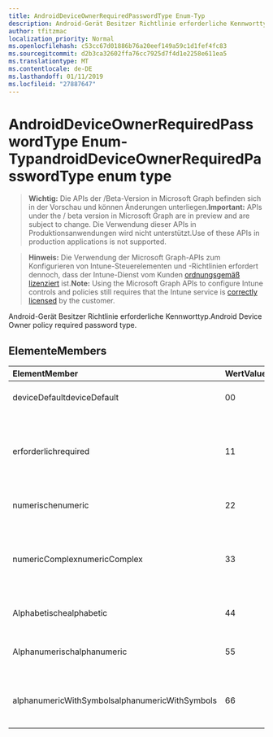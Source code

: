 ```yaml
---
title: AndroidDeviceOwnerRequiredPasswordType Enum-Typ
description: Android-Gerät Besitzer Richtlinie erforderliche Kennworttyp.
author: tfitzmac
localization_priority: Normal
ms.openlocfilehash: c53cc67d01886b76a20eef149a59c1d1fef4fc83
ms.sourcegitcommit: d2b3ca32602ffa76cc7925d7f4d1e2258e611ea5
ms.translationtype: MT
ms.contentlocale: de-DE
ms.lasthandoff: 01/11/2019
ms.locfileid: "27887647"
---
```

# <a name="androiddeviceownerrequiredpasswordtype-enum-type"></a><span data-ttu-id="5246c-103">AndroidDeviceOwnerRequiredPasswordType Enum-Typ</span><span class="sxs-lookup"><span data-stu-id="5246c-103">androidDeviceOwnerRequiredPasswordType enum type</span></span>

> <span data-ttu-id="5246c-104">**Wichtig:** Die APIs der /Beta-Version in Microsoft Graph befinden sich in der Vorschau und können Änderungen unterliegen.</span><span class="sxs-lookup"><span data-stu-id="5246c-104">**Important:** APIs under the / beta version in Microsoft Graph are in preview and are subject to change.</span></span> <span data-ttu-id="5246c-105">Die Verwendung dieser APIs in Produktionsanwendungen wird nicht unterstützt.</span><span class="sxs-lookup"><span data-stu-id="5246c-105">Use of these APIs in production applications is not supported.</span></span>

> <span data-ttu-id="5246c-106">**Hinweis:** Die Verwendung der Microsoft Graph-APIs zum Konfigurieren von Intune-Steuerelementen und -Richtlinien erfordert dennoch, dass der Intune-Dienst vom Kunden [ordnungsgemäß lizenziert](https://go.microsoft.com/fwlink/?linkid=839381) ist.</span><span class="sxs-lookup"><span data-stu-id="5246c-106">**Note:** Using the Microsoft Graph APIs to configure Intune controls and policies still requires that the Intune service is [correctly licensed](https://go.microsoft.com/fwlink/?linkid=839381) by the customer.</span></span>

<span data-ttu-id="5246c-107">Android-Gerät Besitzer Richtlinie erforderliche Kennworttyp.</span><span class="sxs-lookup"><span data-stu-id="5246c-107">Android Device Owner policy required password type.</span></span>
## <a name="members"></a><span data-ttu-id="5246c-108">Elemente</span><span class="sxs-lookup"><span data-stu-id="5246c-108">Members</span></span>
|<span data-ttu-id="5246c-109">Element</span><span class="sxs-lookup"><span data-stu-id="5246c-109">Member</span></span>|<span data-ttu-id="5246c-110">Wert</span><span class="sxs-lookup"><span data-stu-id="5246c-110">Value</span></span>|<span data-ttu-id="5246c-111">Beschreibung</span><span class="sxs-lookup"><span data-stu-id="5246c-111">Description</span></span>|
|:---|:---|:---|
|<span data-ttu-id="5246c-112">deviceDefault</span><span class="sxs-lookup"><span data-stu-id="5246c-112">deviceDefault</span></span>|<span data-ttu-id="5246c-113">0</span><span class="sxs-lookup"><span data-stu-id="5246c-113">0</span></span>|<span data-ttu-id="5246c-114">Gerät Standardwert, keine beabsichtigt.</span><span class="sxs-lookup"><span data-stu-id="5246c-114">Device default value, no intent.</span></span>|
|<span data-ttu-id="5246c-115">erforderlich</span><span class="sxs-lookup"><span data-stu-id="5246c-115">required</span></span>|<span data-ttu-id="5246c-116">1</span><span class="sxs-lookup"><span data-stu-id="5246c-116">1</span></span>|<span data-ttu-id="5246c-117">Es muss ein Kennwort festlegen, jedoch ohne Einschränkungen auf Typ.</span><span class="sxs-lookup"><span data-stu-id="5246c-117">There must be a password set, but there are no restrictions on type.</span></span>|
|<span data-ttu-id="5246c-118">numerische</span><span class="sxs-lookup"><span data-stu-id="5246c-118">numeric</span></span>|<span data-ttu-id="5246c-119">2</span><span class="sxs-lookup"><span data-stu-id="5246c-119">2</span></span>|<span data-ttu-id="5246c-120">AT mindestens numerische.</span><span class="sxs-lookup"><span data-stu-id="5246c-120">At least numeric.</span></span>|
|<span data-ttu-id="5246c-121">numericComplex</span><span class="sxs-lookup"><span data-stu-id="5246c-121">numericComplex</span></span>|<span data-ttu-id="5246c-122">3</span><span class="sxs-lookup"><span data-stu-id="5246c-122">3</span></span>|<span data-ttu-id="5246c-123">AT mindestens numerische mit keine wiederholten oder eine geordneten Sequenzen.</span><span class="sxs-lookup"><span data-stu-id="5246c-123">At least numeric with no repeating or ordered sequences.</span></span>|
|<span data-ttu-id="5246c-124">Alphabetische</span><span class="sxs-lookup"><span data-stu-id="5246c-124">alphabetic</span></span>|<span data-ttu-id="5246c-125">4</span><span class="sxs-lookup"><span data-stu-id="5246c-125">4</span></span>|<span data-ttu-id="5246c-126">Mindestens alphabetische Kennwort.</span><span class="sxs-lookup"><span data-stu-id="5246c-126">At least alphabetic password.</span></span>|
|<span data-ttu-id="5246c-127">Alphanumerisch</span><span class="sxs-lookup"><span data-stu-id="5246c-127">alphanumeric</span></span>|<span data-ttu-id="5246c-128">5</span><span class="sxs-lookup"><span data-stu-id="5246c-128">5</span></span>|<span data-ttu-id="5246c-129">Mindestens Alphanumerisches Kennwort</span><span class="sxs-lookup"><span data-stu-id="5246c-129">At least alphanumeric password</span></span>|
|<span data-ttu-id="5246c-130">alphanumericWithSymbols</span><span class="sxs-lookup"><span data-stu-id="5246c-130">alphanumericWithSymbols</span></span>|<span data-ttu-id="5246c-131">6</span><span class="sxs-lookup"><span data-stu-id="5246c-131">6</span></span>|<span data-ttu-id="5246c-132">Mindestens alphanumerische durch Geviertstrich.</span><span class="sxs-lookup"><span data-stu-id="5246c-132">At least alphanumeric with symbols.</span></span>|





